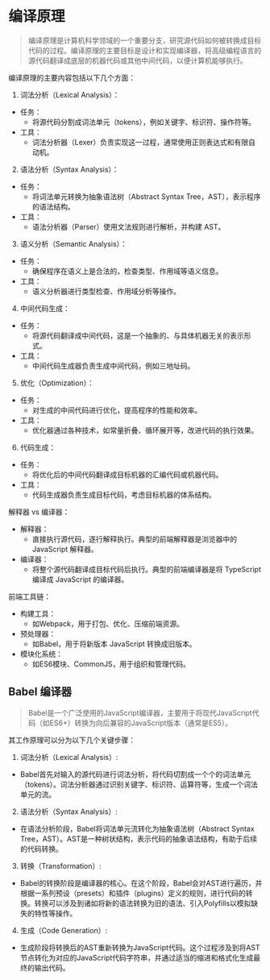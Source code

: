 # 编译原理
> 编译原理是计算机科学领域的一个重要分支，研究源代码如何被转换成目标代码的过程。编译原理的主要目标是设计和实现编译器，将高级编程语言的源代码翻译成底层的机器代码或其他中间代码，以便计算机能够执行。

编译原理的主要内容包括以下几个方面：


1. 词法分析（Lexical Analysis）：
  - 任务：
    - 将源代码分割成词法单元（tokens），例如关键字、标识符、操作符等。
  - 工具：
    - 词法分析器（Lexer）负责实现这一过程，通常使用正则表达式和有限自动机。
2. 语法分析（Syntax Analysis）：
  - 任务：
    - 将词法单元转换为抽象语法树（Abstract Syntax Tree，AST），表示程序的语法结构。
  - 工具：
    - 语法分析器（Parser）使用文法规则进行解析，并构建 AST。
3. 语义分析（Semantic Analysis）：
  - 任务：
    - 确保程序在语义上是合法的，检查类型、作用域等语义信息。
  - 工具：
    - 语义分析器进行类型检查、作用域分析等操作。
4. 中间代码生成：
  - 任务：
    - 将源代码翻译成中间代码，这是一个抽象的、与具体机器无关的表示形式。
  - 工具：
    - 中间代码生成器负责生成中间代码，例如三地址码。
5. 优化（Optimization）：
  - 任务：
    - 对生成的中间代码进行优化，提高程序的性能和效率。
  - 工具：
    - 优化器通过各种技术，如常量折叠、循环展开等，改进代码的执行效果。
6. 代码生成：
  - 任务：
    - 将优化后的中间代码翻译成目标机器的汇编代码或机器代码。
  - 工具：
    - 代码生成器负责生成目标代码，考虑目标机器的体系结构。


解释器 vs 编译器：
  - 解释器：
    - 直接执行源代码，逐行解释执行。典型的前端解释器是浏览器中的 JavaScript 解释器。
  - 编译器：
    - 将整个源代码翻译成目标代码后执行。典型的前端编译器是将 TypeScript 编译成 JavaScript 的编译器。

前端工具链：
  - 构建工具：
    - 如Webpack，用于打包、优化、压缩前端资源。
  - 预处理器：
    - 如Babel，用于将新版本 JavaScript 转换成旧版本。
  - 模块化系统：
    - 如ES6模块、CommonJS，用于组织和管理代码。

## Babel 编译器

> Babel是一个广泛使用的JavaScript编译器，主要用于将现代JavaScript代码（如ES6+）转换为向后兼容的JavaScript版本（通常是ES5）。

其工作原理可以分为以下几个关键步骤：

1. 词法分析（Lexical Analysis）:
  - Babel首先对输入的源代码进行词法分析，将代码切割成一个个的词法单元（tokens）。词法分析器通过识别关键字、标识符、运算符等，生成一个词法单元的流。

2. 语法分析（Syntax Analysis）:
  - 在语法分析阶段，Babel将词法单元流转化为抽象语法树（Abstract Syntax Tree，AST）。AST是一种树状结构，表示代码的抽象语法结构，有助于后续的代码转换。

3. 转换（Transformation）:
  - Babel的转换阶段是编译器的核心。在这个阶段，Babel会对AST进行遍历，并根据一系列预设（presets）和插件（plugins）定义的规则，进行代码的转换。转换可以涉及到诸如将新的语法转换为旧的语法、引入Polyfills以模拟缺失的特性等操作。

4. 生成（Code Generation）:
  - 生成阶段将转换后的AST重新转换为JavaScript代码。这个过程涉及到将AST节点转化为对应的JavaScript代码字符串，并通过适当的缩进和格式化生成最终的输出代码。

